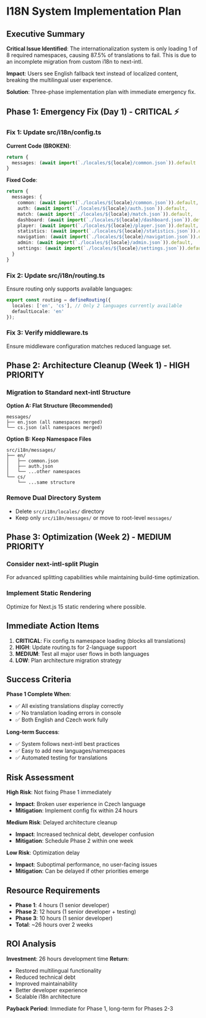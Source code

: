 # I18N System Implementation Plan

## Executive Summary

**Critical Issue Identified**: The internationalization system is only loading 1 of 8 required namespaces, causing 87.5% of translations to fail. This is due to an incomplete migration from custom i18n to next-intl.

**Impact**: Users see English fallback text instead of localized content, breaking the multilingual user experience.

**Solution**: Three-phase implementation plan with immediate emergency fix.

## Phase 1: Emergency Fix (Day 1) - CRITICAL ⚡

### Fix 1: Update src/i18n/config.ts

**Current Code (BROKEN)**:
```typescript
return {
  messages: (await import(`./locales/${locale}/common.json`)).default
}
```

**Fixed Code**:
```typescript
return {
  messages: {
    common: (await import(`./locales/${locale}/common.json`)).default,
    auth: (await import(`./locales/${locale}/auth.json`)).default,
    match: (await import(`./locales/${locale}/match.json`)).default,
    dashboard: (await import(`./locales/${locale}/dashboard.json`)).default,
    player: (await import(`./locales/${locale}/player.json`)).default,
    statistics: (await import(`./locales/${locale}/statistics.json`)).default,
    navigation: (await import(`./locales/${locale}/navigation.json`)).default,
    admin: (await import(`./locales/${locale}/admin.json`)).default,
    settings: (await import(`./locales/${locale}/settings.json`)).default,
  }
}
```

### Fix 2: Update src/i18n/routing.ts

Ensure routing only supports available languages:
```typescript
export const routing = defineRouting({
  locales: ['en', 'cs'], // Only 2 languages currently available
  defaultLocale: 'en'
});
```

### Fix 3: Verify middleware.ts

Ensure middleware configuration matches reduced language set.

## Phase 2: Architecture Cleanup (Week 1) - HIGH PRIORITY

### Migration to Standard next-intl Structure

**Option A: Flat Structure (Recommended)**
```
messages/
├── en.json (all namespaces merged)
└── cs.json (all namespaces merged)
```

**Option B: Keep Namespace Files**
```
src/i18n/messages/
├── en/
│   ├── common.json
│   ├── auth.json
│   └── ...other namespaces
└── cs/
    └── ...same structure
```

### Remove Dual Directory System
- Delete `src/i18n/locales/` directory
- Keep only `src/i18n/messages/` or move to root-level `messages/`

## Phase 3: Optimization (Week 2) - MEDIUM PRIORITY

### Consider next-intl-split Plugin
For advanced splitting capabilities while maintaining build-time optimization.

### Implement Static Rendering
Optimize for Next.js 15 static rendering where possible.

## Immediate Action Items

1. **CRITICAL**: Fix config.ts namespace loading (blocks all translations)
2. **HIGH**: Update routing.ts for 2-language support
3. **MEDIUM**: Test all major user flows in both languages
4. **LOW**: Plan architecture migration strategy

## Success Criteria

**Phase 1 Complete When**:
- ✅ All existing translations display correctly
- ✅ No translation loading errors in console
- ✅ Both English and Czech work fully

**Long-term Success**:
- ✅ System follows next-intl best practices
- ✅ Easy to add new languages/namespaces
- ✅ Automated testing for translations

## Risk Assessment

**High Risk**: Not fixing Phase 1 immediately
- **Impact**: Broken user experience in Czech language
- **Mitigation**: Implement config fix within 24 hours

**Medium Risk**: Delayed architecture cleanup
- **Impact**: Increased technical debt, developer confusion
- **Mitigation**: Schedule Phase 2 within one week

**Low Risk**: Optimization delay  
- **Impact**: Suboptimal performance, no user-facing issues
- **Mitigation**: Can be delayed if other priorities emerge

## Resource Requirements

- **Phase 1**: 4 hours (1 senior developer)
- **Phase 2**: 12 hours (1 senior developer + testing)
- **Phase 3**: 10 hours (1 senior developer)
- **Total**: ~26 hours over 2 weeks

## ROI Analysis

**Investment**: 26 hours development time
**Return**: 
- Restored multilingual functionality
- Reduced technical debt
- Improved maintainability
- Better developer experience
- Scalable i18n architecture

**Payback Period**: Immediate for Phase 1, long-term for Phases 2-3